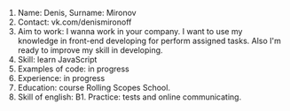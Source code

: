 1. Name: Denis, Surname: Mironov 
2. Contact: vk.com/denismironoff
3. Aim to work: I wanna work in your company. I want to use my knowledge in front-end developing for perform assigned tasks. Also I'm ready to improve my skill in developing. 
4. Skill: learn JavaScript
5. Examples of code: in progress
6. Experience: in progress
7. Education: course Rolling Scopes School.
8. Skill of english: B1. Practice: tests and online communicating.
 
